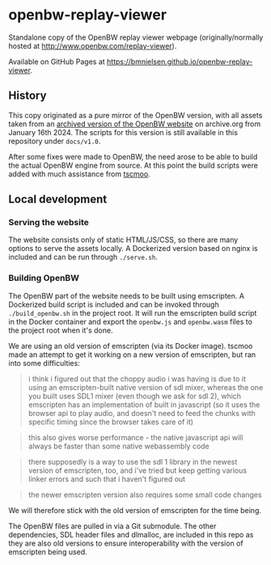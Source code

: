 # openbw-replay-viewer
Standalone copy of the OpenBW replay viewer webpage (originally/normally hosted at http://www.openbw.com/replay-viewer).

Available on GitHub Pages at https://bmnielsen.github.io/openbw-replay-viewer.

## History

This copy originated as a pure mirror of the OpenBW version, with all assets taken from an [archived version of the OpenBW website](https://web.archive.org/web/20240116231013/http://www.openbw.com/replay-viewer/) on archive.org from January 16th 2024. The scripts for this version is still available in this repository under `docs/v1.0`.

After some fixes were made to OpenBW, the need arose to be able to build the actual OpenBW engine from source. At this point the build scripts were added with much assistance from [tscmoo](https://github.com/tscmoo).

## Local development

### Serving the website

The website consists only of static HTML/JS/CSS, so there are many options to serve the assets locally. A Dockerized version based on nginx is included and can be run through `./serve.sh`.

### Building OpenBW

The OpenBW part of the website needs to be built using emscripten. A Dockerized build script is included and can be invoked through `./build_openbw.sh` in the project root. It will run the emscripten build script in the Docker container and export the `openbw.js` and `openbw.wasm` files to the project root when it's done.

We are using an old version of emscripten (via its Docker image). tscmoo made an attempt to get it working on a new version of emscripten, but ran into some difficulties:

> i think i figured out that the choppy audio i was having is due to it using an emscripten-built native version of sdl mixer, whereas the one you built uses SDL1 mixer (even though we ask for sdl 2), which emscripten has an implementation of built in javascript (so it uses the browser api to play audio, and doesn't need to feed the chunks with specific timing since the browser takes care of it)

> this also gives worse performance - the native javascript api will always be faster than some native webassembly code

> there supposedly is a way to use the sdl 1 library in the newest version of emscripten, too, and i've tried but keep getting various linker errors and such that i haven't figured out

> the newer emscripten version also requires some small code changes

We will therefore stick with the old version of emscripten for the time being.

The OpenBW files are pulled in via a Git submodule. The other dependencies, SDL header files and dlmalloc, are included in this repo as they are also old versions to ensure interoperability with the version of emscripten being used.
